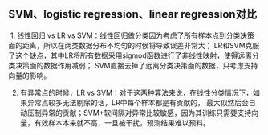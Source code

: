 ## SVM、logistic regression、linear regression对比
 1. 线性回归 vs LR vs SVM：线性回归做分类因为考虑了所有样本点到分类决策面的距离，所以在两类数据分布不均匀的时候将导致误差非常大；
 LR和SVM克服了这个缺点，其中LR将所有数据采用sigmod函数进行了非线性映射，使得远离分类决策面的数据作用减弱；
 SVM直接去掉了远离分类决策面的数据，只考虑支持向量的影响。

2. 有异常点的时候，LR vs SVM：对于这两种算法来说，在线性分类情况下，如果异常点较多无法剔除的话，LR中每个样本都是有贡献的，
最大似然后会自动压制异常的贡献；SVM+软间隔对异常比较敏感，因为其训练只需要支持向量，有效样本本来就不高，一旦被干扰，预测结果难以预料。

